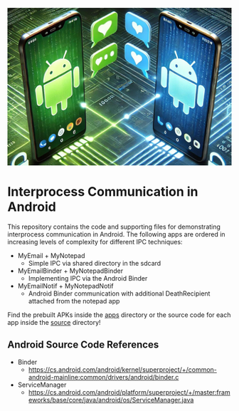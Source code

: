 ![BinderIPC logo](https://github.com/LaurieWired/BinderIPC/blob/main/source/ipc.jpg)

# Interprocess Communication in Android
This repository contains the code and supporting files for demonstrating interprocess communication in Android. The following apps are ordered in increasing levels of complexity for different IPC techniques:

- MyEmail + MyNotepad
  - Simple IPC via shared directory in the sdcard
- MyEmailBinder + MyNotepadBinder
  - Implementing IPC via the Android Binder
- MyEmailNotif + MyNotepadNotif
  - Android Binder communication with additional DeathRecipient attached from the notepad app
 
Find the prebuilt APKs inside the [apps](https://github.com/LaurieWired/BinderIPC/tree/main/apps) directory or the source code for each app inside the [source](https://github.com/LaurieWired/BinderIPC/tree/main/source) directory!

## Android Source Code References
- Binder
  - https://cs.android.com/android/kernel/superproject/+/common-android-mainline:common/drivers/android/binder.c 
- ServiceManager
  - https://cs.android.com/android/platform/superproject/+/master:frameworks/base/core/java/android/os/ServiceManager.java
